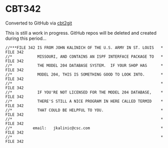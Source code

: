 # CBT342
Converted to GitHub via [cbt2git](https://github.com/wizardofzos/cbt2git)

This is still a work in progress. GitHub repos will be deleted and created during this period...

```
//***FILE 342 IS FROM JOHN KALINICH OF THE U.S. ARMY IN ST. LOUIS   *   FILE 342
//*           MISSOURI, AND CONTAINS AN ISPF INTERFACE PACKAGE TO   *   FILE 342
//*           THE MODEL 204 DATABASE SYSTEM.  IF YOUR SHOP HAS      *   FILE 342
//*           MODEL 204, THIS IS SOMETHING GOOD TO LOOK INTO.       *   FILE 342
//*                                                                 *   FILE 342
//*           IF YOU'RE NOT LICENSED FOR THE MODEL 204 DATABASE,    *   FILE 342
//*           THERE'S STILL A NICE PROGRAM IN HERE CALLED TERMID    *   FILE 342
//*           THAT COULD BE HELPFUL TO YOU.                         *   FILE 342
//*                                                                 *   FILE 342
//*         email:   jkalinic@csc.com                               *   FILE 342
//*                                                                 *   FILE 342
```
